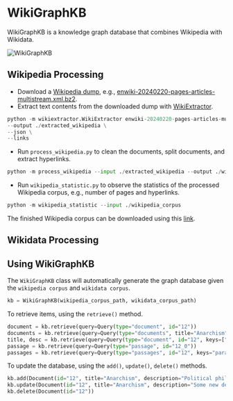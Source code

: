 # WikiGraphKB
WikiGraphKB is a knowledge graph database that combines Wikipedia with Wikidata.

![WikiGraphKB](https://github.com/panuthept/wiki_graph_kb/assets/28400944/e41187e4-48d7-40ae-a212-257b451cded3)


## Wikipedia Processing
- Download a [Wikipedia dump](https://dumps.wikimedia.org/enwiki/20240220/), e.g., [enwiki-20240220-pages-articles-multistream.xml.bz2](https://dumps.wikimedia.org/enwiki/20240220/enwiki-20240220-pages-articles-multistream.xml.bz2).
- Extract text contents from the downloaded dump with [WikiExtractor](https://github.com/attardi/wikiextractor/tree/master).
```python
python -m wikiextractor.WikiExtractor enwiki-20240220-pages-articles-multistream.xml.bz2 \
--output ./extracted_wikipedia \
--json \
--links
```
- Run `process_wikipedia.py` to clean the documents, split documents, and extract hyperlinks.
```python
python -m process_wikipedia --input ./extracted_wikipedia --output ./wikipedia_corpus
```
- Run `wikipedia_statistic.py` to observe the statistics of the processed Wikipedia corpus, e.g., number of pages and hyperlinks.
```python
python -m wikipedia_statistic --input ./wikipedia_corpus
```

The finished Wikipedia corpus can be downloaded using this [link]().

## Wikidata Processing

## Using WikiGraphKB
The `WikiGraphKB` class will automatically generate the graph database given the `wikipedia corpus` and `wikidata corpus`.
```python
kb = WikiGraphKB(wikipedia_corpus_path, wikidata_corpus_path)
```
To retrieve items, using the `retrieve()` method.
```python
document = kb.retrieve(query=Query(type="document", id="12"))                                     # Retrieve the document whose id is '12'
documents = kb.retrieve(query=Query(type="documents", title="Anarchism"))                         # Retrieve all documents whose title is 'Anarchism'
title, desc = kb.retrieve(query=Query(type="document", id="12", keys=["title", "description"]))   # Retrieve title and description of the document whose id is '12'
passage = kb.retrieve(query=Query(type="passage", id="12_0"))                                     # Retrieve the first passage in the document whose id is '12'
passages = kb.retrieve(query=Query(type="passages", id="12", keys="paragraph"))                   # Retrieve all passages in the document whose id is '12'
```
To update the database, using the `add()`, `update()`, `delete()` methods.
```python
kb.add(Document(id="12", title="Anarchism", description="Political philosophy and movement"))     # Add a document
kb.update(Document(id="12", title="Anarchism", description="Some new description"))               # Update a document
kb.delete(Document(id="12"))                                                                      # Remove a document
```
